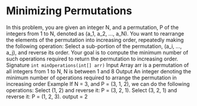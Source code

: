 # Minimizing Permutations
In this problem, you are given an integer N, and a permutation, P of the integers from 1 to N, denoted as (a_1, a_2, ..., a_N). You want to rearrange the elements of the permutation into increasing order, repeatedly making the following operation:
Select a sub-portion of the permutation, (a_i, ..., a_j), and reverse its order.
Your goal is to compute the minimum number of such operations required to return the permutation to increasing order.
Signature
`int minOperations(int[] arr)`
Input
Array arr is a permutation of all integers from 1 to N, N is between 1 and 8
Output
An integer denoting the minimum number of operations required to arrange the permutation in increasing order
Example
If N = 3, and P = (3, 1, 2), we can do the following operations:
Select (1, 2) and reverse it: P = (3, 2, 1).
Select (3, 2, 1) and reverse it: P = (1, 2, 3).
output = 2
